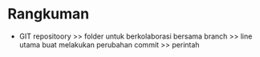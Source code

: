 # Rangkuman

- GIT
repositoory >> folder
untuk berkolaborasi bersama
branch >> line utama buat melakukan perubahan 
commit >> perintah
 
